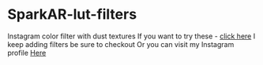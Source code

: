 # SparkAR-lut-filters
 Instagram color filter with dust textures
 If you want to try these - [click here](https://instagram.com/a/r/?effect_id=220662588950190)
 I keep adding filters be sure to checkout 
 Or you can visit my Instagram profile [Here](https://www.instagram.com/farziphotographer/)
 
